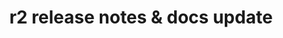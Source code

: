 ---
issue_id: "IBRIDA-019"
title: "r2 release notes & docs update"
status: "open"
priority: "low"
plan: "anthophila_r2_integration"
phase: "Phase 5"
created: "2025-08-28T00:00:00Z"
updated: "2025-08-28T00:00:00Z"
tags: ["docs","release","notes"]
blocked_by: ["IBRIDA-009","IBRIDA-013","IBRIDA-022","IBRIDA-023"]
blocks: []
notes: "Document that r2 = r1 + Aug-2025 iNat delta + anthophila media + generator local support."
---